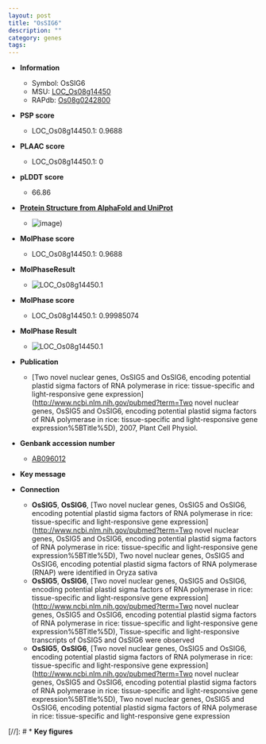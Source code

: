 ```yaml
---
layout: post
title: "OsSIG6"
description: ""
category: genes
tags: 
---
```


* **Information**  
    + Symbol: OsSIG6  
    + MSU: [LOC_Os08g14450](http://rice.plantbiology.msu.edu/cgi-bin/ORF_infopage.cgi?orf=LOC_Os08g14450)  
    + RAPdb: [Os08g0242800](http://rapdb.dna.affrc.go.jp/viewer/gbrowse_details/irgsp1?name=Os08g0242800)  

* **PSP score**  
    + LOC_Os08g14450.1: 0.9688 

* **PLAAC score**  
    + LOC_Os08g14450.1: 0 

* **pLDDT score**
    + 66.86

* **[Protein Structure from AlphaFold and UniProt](https://www.uniprot.org/uniprotkb/Q84LK8/entry#structure)**
    + ![image](https://ricepsp.github.io/images/Q8/AF-Q84LK8-F1.png))

* **MolPhase score**
    + LOC_Os08g14450.1: 0.9688

* **MolPhaseResult**
    + ![LOC_Os08g14450.1](https://ricepsp.github.io/pictures/LOC_Os08g/LOC_Os08g14450.1.png)

* **MolPhase score**
    + LOC_Os08g14450.1: 0.99985074

* **MolPhase Result**
    + ![LOC_Os08g14450.1](https://304243504.github.io/Pictures/LOC_Os08g/LOC_Os08g14450.1.png)

* **Publication**  
    + [Two novel nuclear genes, OsSIG5 and OsSIG6, encoding potential plastid sigma factors of RNA polymerase in rice: tissue-specific and light-responsive gene expression](http://www.ncbi.nlm.nih.gov/pubmed?term=Two novel nuclear genes, OsSIG5 and OsSIG6, encoding potential plastid sigma factors of RNA polymerase in rice: tissue-specific and light-responsive gene expression%5BTitle%5D), 2007, Plant Cell Physiol.

* **Genbank accession number**  
    + [AB096012](http://www.ncbi.nlm.nih.gov/nuccore/AB096012)

* **Key message**  

* **Connection**  
    + __OsSIG5__, __OsSIG6__, [Two novel nuclear genes, OsSIG5 and OsSIG6, encoding potential plastid sigma factors of RNA polymerase in rice: tissue-specific and light-responsive gene expression](http://www.ncbi.nlm.nih.gov/pubmed?term=Two novel nuclear genes, OsSIG5 and OsSIG6, encoding potential plastid sigma factors of RNA polymerase in rice: tissue-specific and light-responsive gene expression%5BTitle%5D), Two novel nuclear genes, OsSIG5 and OsSIG6, encoding potential plastid sigma factors of RNA polymerase (RNAP) were identified in Oryza sativa
    + __OsSIG5__, __OsSIG6__, [Two novel nuclear genes, OsSIG5 and OsSIG6, encoding potential plastid sigma factors of RNA polymerase in rice: tissue-specific and light-responsive gene expression](http://www.ncbi.nlm.nih.gov/pubmed?term=Two novel nuclear genes, OsSIG5 and OsSIG6, encoding potential plastid sigma factors of RNA polymerase in rice: tissue-specific and light-responsive gene expression%5BTitle%5D), Tissue-specific and light-responsive transcripts of OsSIG5 and OsSIG6 were observed
    + __OsSIG5__, __OsSIG6__, [Two novel nuclear genes, OsSIG5 and OsSIG6, encoding potential plastid sigma factors of RNA polymerase in rice: tissue-specific and light-responsive gene expression](http://www.ncbi.nlm.nih.gov/pubmed?term=Two novel nuclear genes, OsSIG5 and OsSIG6, encoding potential plastid sigma factors of RNA polymerase in rice: tissue-specific and light-responsive gene expression%5BTitle%5D), Two novel nuclear genes, OsSIG5 and OsSIG6, encoding potential plastid sigma factors of RNA polymerase in rice: tissue-specific and light-responsive gene expression

[//]: # * **Key figures**  


